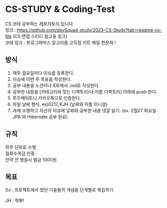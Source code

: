 # CS-STUDY & Coding-Test
CS.코테 공부하는 레포지토리 입니다 <br>
링크 : https://github.com/devSquad-study/2023-CS-Study?tab=readme-ov-file (CS 면접 스터디 참고용 링크) <br>
코테 링크 : 프로그래머스 알고리즘 고득점 키트 매일 한문제 ! 

## 방식 

1. 매주 월요일마다 이슈를 등록한다.
2. 이슈에 이번 주 목표를 작성한다.
3. 공부 내용을 노션이나 IDE에서 .md로 작성한다.
4. 공부한 내용을 [카테고리에 맞는 디렉토리/내 이름 디렉토리] 아래에 push 한다.
5. 투두메이트나 카카오톡으로 인증한다.
6. 파일 날짜 형식. ex)0217_KJH (날짜와 이름 이니셜)
7. 과제 수행하고 자신의 이슈에 날짜와 공부한 내용 댓글 달기. (ex. 2월27 화요일. JPA 와 Hibernate 공부 완료)


## 규칙 

하루 단위로 수행<br>
월화수목금 인증 <br>
만약 안 했을시 벌금 1000원

## 목표 
SJ : 프로젝트에서 썼던 기술들의 개념을 단계별로 복습하기.

JH : 취뽀!

